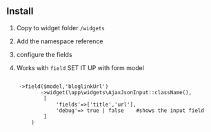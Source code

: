 ## Install
1. Copy to widget folder ```/widgets```
2. Add the namespace reference 
3. configure the fields 

4. Works with ```field```
SET IT UP with form model
```

	->field($model,'bloglinkUrl')
           ->widget(\app\widgets\AjaxJsonInput::className(),
            [
                'fields'=>['title','url'],
                'debug'=> true | false    #shows the input field
            ]
        )
        
```
